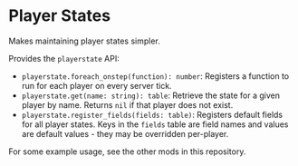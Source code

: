 # Player States

Makes maintaining player states simpler.

Provides the `playerstate` API:

  - `playerstate.foreach_onstep(function): number`: Registers a function to run for each player on every server tick.
  - `playerstate.get(name: string): table`: Retrieve the state for a given player by name.  Returns `nil` if that player does not exist.
  - `playerstate.register_fields(fields: table)`: Registers default fields for all player states.  Keys in the `fields` table are field names and values are default values - they may be overridden per-player.

For some example usage, see the other mods in this repository.
